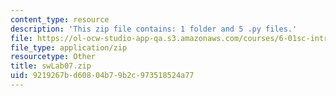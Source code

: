 ```yaml
---
content_type: resource
description: 'This zip file contains: 1 folder and 5 .py files.'
file: https://ol-ocw-studio-app-qa.s3.amazonaws.com/courses/6-01sc-introduction-to-electrical-engineering-and-computer-science-i-spring-2011/9219267bd60804b79b2c973518524a77_swLab07.zip
file_type: application/zip
resourcetype: Other
title: swLab07.zip
uid: 9219267b-d608-04b7-9b2c-973518524a77
---
```

